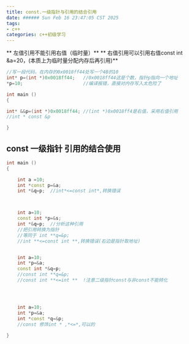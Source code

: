```yaml
---
title: const.一级指针与引用的结合引用
date: ###### Sun Feb 16 23:47:05 CST 2025
tags: 
- c++
categories: c++初级学习
---
```


** 左值引用不能引用右值（临时量）**
** 右值引用可以引用右值const int &a=20，(本质上为临时量分配内存后再引用)**

``` c++
//写一段代码，在内存的0x0018ff44处写一个4B的10
int* p=(int *)0x0018ff44;	//0x0018ff44这是个数，指针p指向一个地址
*p=10;						//编译报错，直接对内存写入太危险了
```
``` c++
int main ()
{

int* &&p=(int *)0x0018ff44;	//(int *)0x0018ff4是右值，采用右值引用
//int * const &p

}
```


## const 一级指针 引用的结合使用
``` c++
int main ()
{

    int a =10;
    int *const p=&a;
    int *&q=p;  //int*<=const int*,转换错误



    int a=10;
    const int *p=&s;
    int *&q=p;  //分析这种引用
    //把引用转换为指针
    //等同于 int **q=&p;
    //int **<=const int **,转换错误(右边是指针取地址)


    int a=10;
    int *p=&a;
    const int *&q=p;
    //const int **q=&p;
    //const int **<=int **  !注意二级指针const与非const不能转化




    int a=10;
    int *p=&a;
    int *const *q=&p;
    //const 修饰int * ,*<=*,可以的
    
}

```